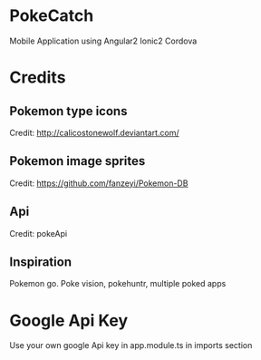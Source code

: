 # PokeCatch
Mobile Application using Angular2 Ionic2 Cordova

# Credits
## Pokemon type icons
Credit: http://calicostonewolf.deviantart.com/

## Pokemon image sprites
Credit: https://github.com/fanzeyi/Pokemon-DB

## Api
Credit: pokeApi

## Inspiration
Pokemon go. Poke vision, pokehuntr, multiple poked apps

# Google Api Key
Use your own google Api key in app.module.ts in imports section